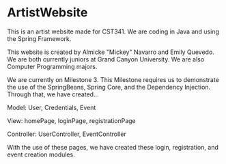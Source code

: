 # ArtistWebsite

This is an artist website made for CST341. We are coding in Java and using the Spring Framework. 

This website is created by Almicke "Mickey" Navarro and Emily Quevedo. We are both currently juniors at Grand Canyon University. We are also Computer Programming majors. 

We are currently on Milestone 3. This Milestone requires us to demonstrate the use of the SpringBeans, Spring Core, and the Dependency Injection. Through that, we have created... 

  Model: User, Credentials, Event
  
  View: homePage, loginPage, registrationPage
  
  Controller: UserController, EventController

With the use of these pages, we have created these login, registration, and event creation modules. 
